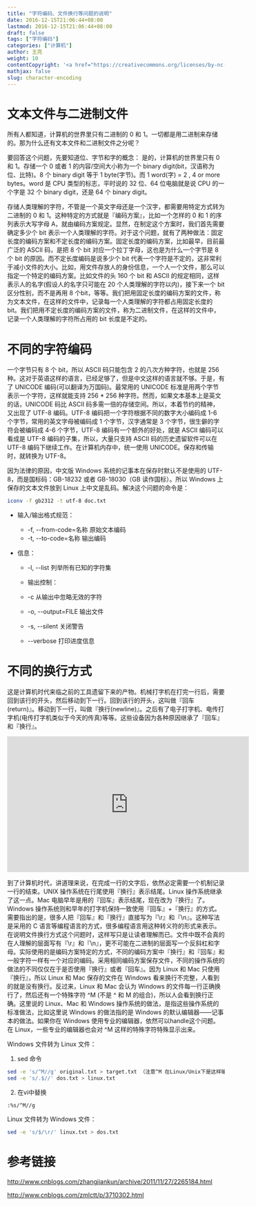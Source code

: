 ```yaml
---
title: "字符编码、文件换行等问题的说明"
date: 2016-12-15T21:06:44+08:00
lastmod: 2016-12-15T21:06:44+08:00
draft: false
tags: ["字符编码"]
categories: ["计算机"]
author: 王亮
weight: 10
contentCopyright: '<a href="https://creativecommons.org/licenses/by-nc-sa/4.0/deed.zh" rel="noopener" target="_blank">CC 4.0</a>'
mathjax: false
slug: character-encoding
---
```


# 文本文件与二进制文件

所有人都知道，计算机的世界里只有二进制的 0 和 1。一切都是用二进制来存储的。那为什么还有文本文件和二进制文件之分呢？

要回答这个问题，先要知道位、字节和字的概念：
是的，计算机的世界里只有 0 和 1。存储一个 0 或者 1 的内容/空间大小称为一个 binary digit(bit，汉语称为位、比特)。8 个 binary digit 等于 1 byte(字节)。而 1 word(字) = 2 , 4 or more bytes。word 是 CPU 类型的标志，平时说的 32 位、64 位电脑就是说 CPU 的一个字是 32 个 binary digit，还是 64 个 binary digit。

存储人类理解的字符，不管是一个英文字母还是一个汉字，都需要用特定方式转为二进制的 0 和 1。这种特定的方式就是『编码方案』，比如一个怎样的 0 和 1 的序列表示大写字母 A，就由编码方案规定。显然，在制定这个方案时，我们首先需要确定多少个 bit 表示一个人类理解的字符。对于这个问题，就有了两种做法：固定长度的编码方案和不定长度的编码方案。固定长度的编码方案，比如最早，目前最广泛的 ASCII 码，是把 8 个 bit 对应一个拉丁字母，这也是为什么一个字节是 8 个 bit 的原因。而不定长度编码是说多少个 bit 代表一个字符是不定的，这非常利于减小文件的大小。比如，用文件存放人的身份信息，一个人一个文件，那么可以指定一个特定的编码方案。比如文件的头 160 个 bit 和 ASCII 的规定相同，这样表示人的名字(假设人的名字只可能在 20 个人类理解的字符以内)，接下来一个 bit 区分性别，而不是再用 8 个bit，等等。我们把用固定长度的编码方案的文件，称为文本文件，在这样的文件中，记录每一个人类理解的字符都占用固定长度的 bit。我们把用不定长度的编码方案的文件，称为二进制文件，在这样的文件中，记录一个人类理解的字符所占用的 bit 长度是不定的。

# 不同的字符编码

一个字节只有 8 个 bit，所以 ASCII 码只能包含 2 的八次方种字符，也就是 256 种。这对于英语这样的语言，已经足够了，但是中文这样的语言就不够。于是，有了 UNICODE 编码(可以翻译为万国码)。最常用的 UNICODE 标准是用两个字节表示一个字符，这样就能支持 256 * 256 种字符。然而，如果文本基本上是英文的话，UNICODE 码比 ASCII 码多需一倍的存储空间。所以，本着节约的精神，又出现了 UTF-8 编码。UTF-8 编码把一个字符根据不同的数字大小编码成 1-6 个字节，常用的英文字母被编码成 1 个字节，汉字通常是 3 个字节，很生僻的字符会被编码成 4-6 个字节，UTF-8 编码有一个额外的好处，就是 ASCII 编码可以看成是 UTF-8 编码的子集，所以，大量只支持 ASCII 码的历史遗留软件可以在 UTF-8 编码下继续工作。在计算机内存中，统一使用 UNICODE。保存和传输时，就转换为 UTF-8。

因为法律的原因，中文版 Windows 系统的记事本在保存时默认不是使用的 UTF-8，而是国标码：GB-18232 或者 GB-18030（GB 读作国标）。所以 Windows 上保存的文本文件放到 Linux 上中文是乱码。解决这个问题的命令是：

```bash
iconv -f gb2312 -t utf-8 doc.txt
```

* 输入/输出格式规范：
  - -f, --from-code=名称 原始文本编码
  - -t, --to-code=名称 输出编码

* 信息：
  - -l, --list 列举所有已知的字符集

  - 输出控制：
  - -c 从输出中忽略无效的字符
  - -o, --output=FILE 输出文件
  - -s, --silent 关闭警告
  - --verbose 打印进度信息

# 不同的换行方式
这是计算机时代来临之前的工具遗留下来的产物。机械打字机在打完一行后，需要回到该行的开头，然后移动到下一行。回到该行的开头，这叫做『回车(return)』。移动到下一行，叫做『换行(newline)』。之后有了电子打字机、电传打字机(电传打字机类似于今天的传真)等等。这些设备因为各种原因继承了『回车』和『换行』。

<iframe width="560" height="315" src="https://www.youtube.com/embed/AGveIVK095Q" frameborder="0" allowfullscreen></iframe>

到了计算机时代，讲道理来说，在完成一行的文字后，依然必定需要一个机制记录一行的结束。UNIX 操作系统在行尾使用『换行』表示结尾。Linux 操作系统继承了这一点。Mac 电脑早年是用的『回车』表示结尾，现在改为『换行』了。Windows 操作系统则和早年的打字机保持一致使用『回车』+『换行』的方式。需要指出的是，很多人把『回车』和『换行』直接写为『\r』和『\n』。这种写法是采用的 C 语言等编程语言的方式，很多编程语言用这种转义符的形式来表示。在说明文件换行方式这个问题时，这样写只是让读者理解而已。文件中既不会真的在人理解的层面写有『\r』和『\n』，更不可能在二进制的层面写一个反斜杠和字母。实际使用的是编码方案特定的方式，不同的编码方案中『换行』和『回车』和一般字符一样有一个对应的编码。采用相同编码方案保存文件，不同的操作系统的做法的不同仅仅在于是否使用『换行』或者『回车』。因为 Linux 和 Mac 只使用『换行』，所以 Linux 和 Mac 保存的文件在 Windows 看来换行不完整，人看到的就是没有换行。反过来，Linux 和 Mac 会认为 Windows 的文件每一行正确换行了，然后还有一个特殊字符 ^M (不是 ^ 和 M 的组合)，所以人会看到换行正确。这里说的 Linux、Mac 和 Windows 操作系统的做法，是指这些操作系统的标准做法，比如这里说 Windows 的做法指的是 Windows 的默认编辑器——记事本的做法。如果你在 Windows 使用专业的编辑器，依然可以handle这个问题。在 Linux，一些专业的编辑器也会对 ^M 这样的特殊字符特殊显示出来。

Windows 文件转为 Linux 文件：

1. sed 命令

```bash
sed -e 's/^M//g' original.txt > target.txt （注意^M 在Linux/Unix下是这样输入的：先按CTRL+v,接着按CTRL+SHIFT+m)
sed -e 's/.$//' dos.txt > linux.txt
```

2. 在vi中替换

```
:%s/^M//g
```

Linux 文件转为 Windows 文件：

```bash
sed -e 's/$/\r/' linux.txt > dos.txt
```
# 参考链接
<http://www.cnblogs.com/zhangjiankun/archive/2011/11/27/2265184.html>

<http://www.cnblogs.com/zmlctt/p/3710302.html>
